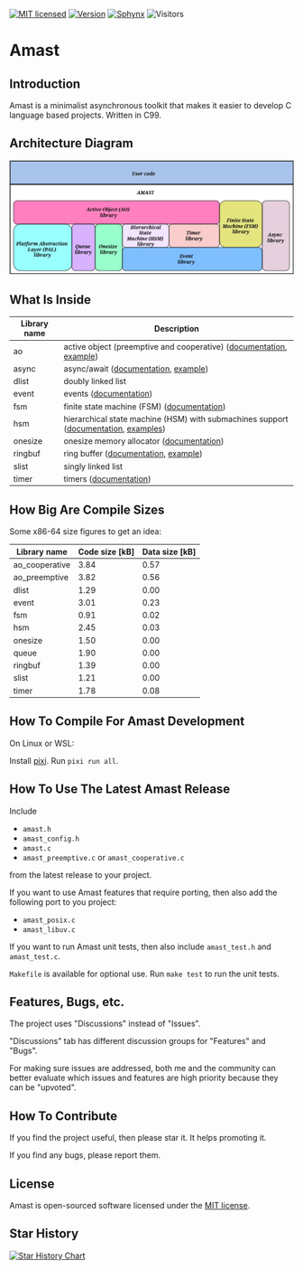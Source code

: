 [![MIT licensed](https://img.shields.io/badge/license-MIT-blue.svg)](LICENSE)
[![Version](https://img.shields.io/badge/version-0.10.0-blue)](https://github.com/adel-mamin/amast/releases)
[![Sphynx](https://img.shields.io/badge/Docs-Sphinx-gainsboro)](https://amast.readthedocs.io/)
![Visitors](https://visitor-badge.laobi.icu/badge?page_id=adel-mamin.amast)

# Amast

## Introduction
<a name="introduction"></a>

Amast is a minimalist asynchronous toolkit that makes it easier to develop C language based projects. Written in C99.

## Architecture Diagram

![Architecture Diagram](docs/amast-app-diagram.jpg)

## What Is Inside

Library name | Description
-------------|------------
ao | active object (preemptive and cooperative) ([documentation](https://github.com/adel-mamin/amast/blob/main/libs/ao/README.rst), [example](https://github.com/adel-mamin/amast/tree/main/apps/examples/dpp))
async | async/await ([documentation](https://github.com/adel-mamin/amast/blob/main/libs/async/README.rst), [example](https://github.com/adel-mamin/amast/tree/main/apps/examples/async))
dlist | doubly linked list
event | events ([documentation](https://github.com/adel-mamin/amast/blob/main/libs/event/README.rst))
fsm | finite state machine (FSM) ([documentation](https://github.com/adel-mamin/amast/blob/main/libs/fsm/README.rst))
hsm | hierarchical state machine (HSM) with submachines support ([documentation](https://github.com/adel-mamin/amast/blob/main/libs/hsm/README.rst), [examples](https://github.com/adel-mamin/amast/tree/main/apps/examples/hsm))
onesize | onesize memory allocator ([documentation](https://github.com/adel-mamin/amast/blob/main/libs/onesize/README.rst))
ringbuf | ring buffer ([documentation](https://github.com/adel-mamin/amast/blob/main/libs/ringbuf/README.rst), [example](https://github.com/adel-mamin/amast/tree/main/apps/examples/ringbuf))
slist | singly linked list
timer | timers ([documentation](https://github.com/adel-mamin/amast/blob/main/libs/timer/README.rst))

## How Big Are Compile Sizes

Some x86-64 size figures to get an idea:

<!--
Generated by disabling `-ftrav`, address and undefined sanitizers.
Meson build type is set to `minsize`.
LTO is disabled.
-->

Library name | Code size [kB] | Data size [kB]
-------------|----------------|---------------
ao_cooperative | 3.84 | 0.57
ao_preemptive | 3.82 | 0.56
dlist | 1.29 | 0.00
event | 3.01 | 0.23
fsm | 0.91 | 0.02
hsm | 2.45 | 0.03
onesize | 1.50 | 0.00
queue | 1.90 | 0.00
ringbuf | 1.39 | 0.00
slist | 1.21 | 0.00
timer | 1.78 | 0.08

## How To Compile For Amast Development
<a name="how-to-compile"></a>

On Linux or WSL:

Install [pixi](https://pixi.sh/latest/#installation).
Run `pixi run all`.

## How To Use The Latest Amast Release
<a name="how-to-use"></a>

Include

- `amast.h`
- `amast_config.h`
- `amast.c`
- `amast_preemptive.c` or `amast_cooperative.c`

from the latest release to your project.

If you want to use Amast features that require porting, then also add the following
port to you project:

- `amast_posix.c`
- `amast_libuv.c`

If you want to run Amast unit tests, then also include `amast_test.h` and `amast_test.c`.

`Makefile` is available for optional use. Run `make test` to run the unit tests.

## Features, Bugs, etc.

The project uses "Discussions" instead of "Issues".

"Discussions" tab has different discussion groups for "Features" and "Bugs".

For making sure issues are addressed, both me and the community can better evaluate which issues and features are high priority because they can be "upvoted".

## How To Contribute

If you find the project useful, then please star it. It helps promoting it.

If you find any bugs, please report them.

## License
<a name="license"></a>

Amast is open-sourced software licensed under the [MIT license](LICENSE.md).

## Star History

[![Star History Chart](https://api.star-history.com/svg?repos=adel-mamin/amast&type=Date)](https://star-history.com/#adel-mamin/amast&Date)

